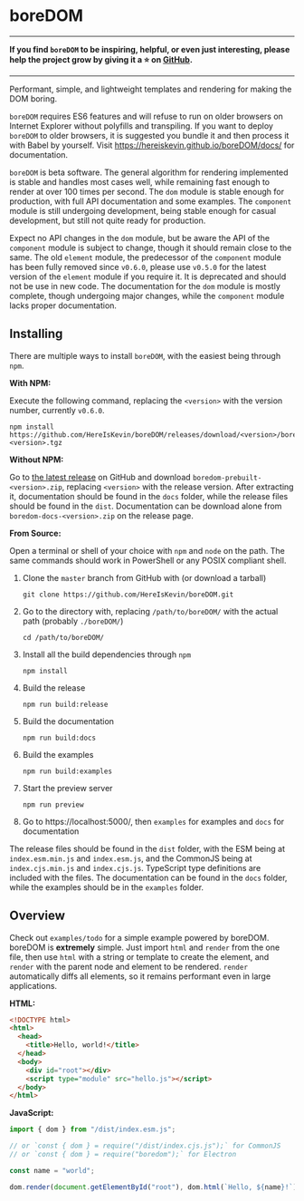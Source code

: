 # boreDOM

---

**If you find `boreDOM` to be inspiring, helpful, or even just interesting, please help the project grow by giving it a ⭐️ on [GitHub](https://github.com/HereIsKevin/boreDOM/).**

---

Performant, simple, and lightweight templates and rendering for making the DOM boring.

`boreDOM` requires ES6 features and will refuse to run on older browsers on Internet Explorer without polyfills and transpiling. If you want to deploy `boreDOM` to older browsers, it is suggested you bundle it and then process it with Babel by yourself. Visit https://hereiskevin.github.io/boreDOM/docs/ for documentation.

`boreDOM` is beta software. The general algorithm for rendering implemented is stable and handles most cases well, while remaining fast enough to render at over 100 times per second. The `dom` module is stable enough for production, with full API documentation and some examples. The `component` module is still undergoing development, being stable enough for casual development, but still not quite ready for production.

Expect no API changes in the `dom` module, but be aware the API of the `component` module is subject to change, though it should remain close to the same. The old `element` module, the predecessor of the `component` module has been fully removed since `v0.6.0`, please use `v0.5.0` for the latest version of the `element` module if you require it. It is deprecated and should not be use in new code. The documentation for the `dom` module is mostly complete, though undergoing major changes, while the `component` module lacks proper documentation.

## Installing

There are multiple ways to install `boreDOM`, with the easiest being through `npm`.

**With NPM:**

Execute the following command, replacing the `<version>` with the version number, currently `v0.6.0`.

```shell
npm install https://github.com/HereIsKevin/boreDOM/releases/download/<version>/boredom-<version>.tgz
```

**Without NPM:**

Go to [the latest release](https://github.com/HereIsKevin/boreDOM/releases/latest/) on GitHub and download `boredom-prebuilt-<version>.zip`, replacing `<version>` with the release version. After extracting it, documentation should be found in the `docs` folder, while the release files should be found in the `dist`. Documentation can be download alone from `boredom-docs-<version>.zip` on the release page.

**From Source:**

Open a terminal or shell of your choice with `npm` and `node` on the path. The same commands should work in PowerShell or any POSIX compliant shell.

1. Clone the `master` branch from GitHub with (or download a tarball)

   ```shell
   git clone https://github.com/HereIsKevin/boreDOM.git
   ```

2. Go to the directory with, replacing `/path/to/boreDOM/` with the actual path (probably `./boreDOM/`)

   ```shell
   cd /path/to/boreDOM/
   ```

3. Install all the build dependencies through `npm`

   ```shell
   npm install
   ```

4. Build the release

   ```shell
   npm run build:release
   ```

5. Build the documentation

   ```shell
   npm run build:docs
   ```

6. Build the examples

   ```shell
   npm run build:examples
   ```

7. Start the preview server

   ```shell
   npm run preview
   ```

8. Go to https://localhost:5000/, then `examples` for examples and `docs` for documentation

The release files should be found in the `dist` folder, with the ESM being at `index.esm.min.js` and `index.esm.js`, and the CommonJS being at `index.cjs.min.js` and `index.cjs.js`. TypeScript type definitions are included with the files. The documentation can be found in the `docs` folder, while the examples should be in the `examples` folder.

## Overview

Check out `examples/todo` for a simple example powered by boreDOM. boreDOM is **extremely** simple. Just import `html` and `render` from the one file, then use `html` with a string or template to create the element, and `render` with the parent node and element to be rendered. `render` automatically diffs all elements, so it remains performant even in large applications.

**HTML:**

```html
<!DOCTYPE html>
<html>
  <head>
    <title>Hello, world!</title>
  </head>
  <body>
    <div id="root"></div>
    <script type="module" src="hello.js"></script>
  </body>
</html>
```

**JavaScript:**

```javascript
import { dom } from "/dist/index.esm.js";

// or `const { dom } = require("/dist/index.cjs.js");` for CommonJS
// or `const { dom } = require("boredom");` for Electron

const name = "world";

dom.render(document.getElementById("root"), dom.html(`Hello, ${name}!`));
```
